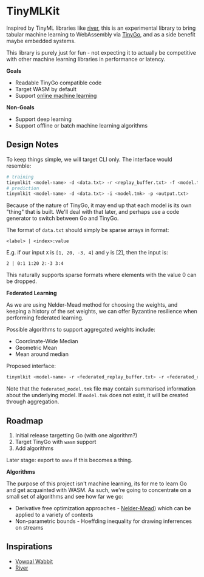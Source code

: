 # TinyMLKit

Inspired by TinyML libraries like [river](https://github.com/online-ml/river), this is an experimental library to bring tabular machine learning to WebAssembly via [TinyGo](tinygo.org/), and as a side benefit maybe embedded systems.

This library is purely just for fun - not expecting it to actually be competitive with other machine learning libraries in performance or latency.

**Goals**

- Readable TinyGo compatible code
- Target WASM by default
- Support [online machine learning](https://www.wikiwand.com/en/Online_machine_learning)

**Non-Goals**

- Support deep learning
- Support offline or batch machine learning algorithms

## Design Notes

To keep things simple, we will target CLI only. The interface would resemble:

```sh
# training
tinymlkit <model-name> -d <data.txt> -r <replay_buffer.txt> -f <model.tmk>
# prediction
tinymlkit <model-name> -d <data.txt> -i <model.tmk> -p <output.txt>
``` 

Because of the nature of TinyGo, it may end up that each model is its own "thing" that is built. We'll deal with that later, and perhaps use a code generator to switch between Go and TinyGo. 

The format of `data.txt` should simply be sparse arrays in format:

```
<label> | <index>:value
```

E.g. if our input `X` is `[1, 20, -3, 4]` and `y` is [2], then the input is:

```
2 | 0:1 1:20 2:-3 3:4
```

This naturally supports sparse formats where elements with the value 0 can be dropped.

**Federated Learning**

As we are using Nelder-Mead method for choosing the weights, and keeping a history of the set weights, we can offer Byzantine resilience when performing federated learning. 

Possible algorithms to support aggregated weights include:

- Coordinate-Wide Median
- Geometric Mean
- Mean around median

Proposed interface:

```sh
tinymlkit <model-name> -r <federated_replay_buffer.txt> -r <federated_replay_buffer.txt> -r <federated_replay_buffer.txt> -f <model.tmk>
```

Note that the `federated_model.tmk` file may contain summarised information about the underlying model. If `model.tmk` does not exist, it will be created through aggregation. 


## Roadmap

1. Initial release targetting Go (with one algorithm?)
2. Target TinyGo with `wasm` support
3. Add algorithms

Later stage: export to `onnx` if this becomes a thing.

**Algorithms**

The purpose of this project isn't machine learning, its for me to learn Go and get acquainted with WASM. As such, we're going to concentrate on a small set of algorithms and see how far we go:

- Derivative free optimization approaches - [Nelder-Mead](https://en.wikipedia.org/wiki/Nelder%E2%80%93Mead_method)) which can be applied to a variety of contexts
- Non-parametric bounds - Hoeffding inequality for drawing inferrences on streams

## Inspirations

- [Vowpal Wabbit](https://vowpalwabbit.org/)
- [River](https://github.com/online-ml/river)
